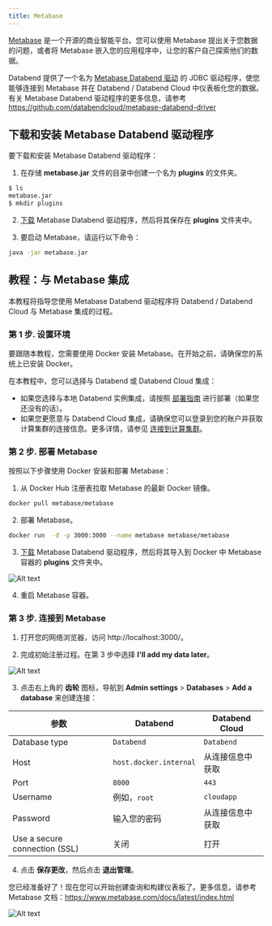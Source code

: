 ```yaml
---
title: Metabase
---
```


[Metabase](https://www.metabase.com/) 是一个开源的商业智能平台。您可以使用 Metabase 提出关于您数据的问题，或者将 Metabase 嵌入您的应用程序中，让您的客户自己探索他们的数据。

Databend 提供了一个名为 [Metabase Databend 驱动](https://github.com/databendcloud/metabase-databend-driver/releases/latest) 的 JDBC 驱动程序，使您能够连接到 Metabase 并在 Databend / Databend Cloud 中仪表板化您的数据。有关 Metabase Databend 驱动程序的更多信息，请参考 https://github.com/databendcloud/metabase-databend-driver

## 下载和安装 Metabase Databend 驱动程序

要下载和安装 Metabase Databend 驱动程序：

1. 在存储 **metabase.jar** 文件的目录中创建一个名为 **plugins** 的文件夹。

```bash
$ ls
metabase.jar
$ mkdir plugins
```

2. [下载](https://github.com/databendcloud/metabase-databend-driver/releases/latest) Metabase Databend 驱动程序，然后将其保存在 **plugins** 文件夹中。

3. 要启动 Metabase，请运行以下命令：

```bash
java -jar metabase.jar
```

## 教程：与 Metabase 集成

本教程将指导您使用 Metabase Databend 驱动程序将 Databend / Databend Cloud 与 Metabase 集成的过程。

### 第 1 步. 设置环境

要跟随本教程，您需要使用 Docker 安装 Metabase。在开始之前，请确保您的系统上已安装 Docker。

在本教程中，您可以选择与 Databend 或 Databend Cloud 集成：

- 如果您选择与本地 Databend 实例集成，请按照 [部署指南](/guides/deploy) 进行部署（如果您还没有的话）。
- 如果您更愿意与 Databend Cloud 集成，请确保您可以登录到您的账户并获取计算集群的连接信息。更多详情，请参见 [连接到计算集群](/guides/cloud/using-databend-cloud/warehouses#connecting)。

### 第 2 步. 部署 Metabase

按照以下步骤使用 Docker 安装和部署 Metabase：

1. 从 Docker Hub 注册表拉取 Metabase 的最新 Docker 镜像。

```bash
docker pull metabase/metabase
```

2. 部署 Metabase。

```bash
docker run  -d -p 3000:3000 --name metabase metabase/metabase
```

3. [下载](https://github.com/databendcloud/metabase-databend-driver/releases/latest) Metabase Databend 驱动程序，然后将其导入到 Docker 中 Metabase 容器的 **plugins** 文件夹中。

![Alt text](@site/docs/public/img/integration/add2plugins.gif)

4. 重启 Metabase 容器。

### 第 3 步. 连接到 Metabase

1. 打开您的网络浏览器，访问 http://localhost:3000/。

2. 完成初始注册过程。在第 3 步中选择 **I'll add my data later**。

![Alt text](@site/docs/public/img/integration/add-later.png)

3. 点击右上角的 **齿轮** 图标，导航到 **Admin settings** > **Databases** > **Add a database** 来创建连接：

| 参数                          | Databend               | Databend Cloud   |
| ----------------------------- | ---------------------- | ---------------- |
| Database type                 | `Databend`             | `Databend`       |
| Host                          | `host.docker.internal` | 从连接信息中获取 |
| Port                          | `8000`                 | `443`            |
| Username                      | 例如，`root`           | `cloudapp`       |
| Password                      | 输入您的密码           | 从连接信息中获取 |
| Use a secure connection (SSL) | 关闭                   | 打开             |

4. 点击 **保存更改**，然后点击 **退出管理**。

您已经准备好了！现在您可以开始创建查询和构建仪表板了。更多信息，请参考 Metabase 文档：https://www.metabase.com/docs/latest/index.html

![Alt text](@site/docs/public/img/integration/allset.png)
